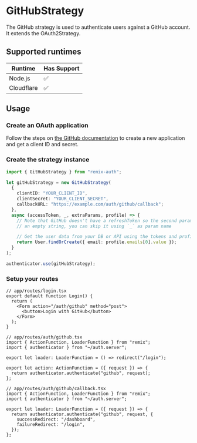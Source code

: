 # GitHubStrategy

The GitHub strategy is used to authenticate users against a GitHub account. It extends the OAuth2Strategy.

## Supported runtimes

| Runtime    | Has Support |
| ---------- | ----------- |
| Node.js    | ✅          |
| Cloudflare | ✅          |

## Usage

### Create an OAuth application

Follow the steps on [the GitHub documentation](https://docs.github.com/en/developers/apps/building-oauth-apps/creating-an-oauth-app) to create a new application and get a client ID and secret.

### Create the strategy instance

```ts
import { GitHubStrategy } from "remix-auth";

let gitHubStrategy = new GitHubStrategy(
  {
    clientID: "YOUR_CLIENT_ID",
    clientSecret: "YOUR_CLIENT_SECRET",
    callbackURL: "https://example.com/auth/github/callback";
  },
  async (accessToken, _, extraParams, profile) => {
    // Note that GitHub doesn't have a refreshToken so the second param is always
    // an empty string, you can skip it using `_` as param name

    // Get the user data from your DB or API using the tokens and profile
    return User.findOrCreate({ email: profile.emails[0].value });
  }
);

authenticator.use(gitHubStrategy);
```

### Setup your routes

```tsx
// app/routes/login.tsx
export default function Login() {
  return (
    <Form action="/auth/github" method="post">
      <button>Login with GitHub</button>
    </Form>
  );
}
```

```tsx
// app/routes/auth/github.tsx
import { ActionFunction, LoaderFunction } from "remix";
import { authenticator } from "~/auth.server";

export let loader: LoaderFunction = () => redirect("/login");

export let action: ActionFunction = ({ request }) => {
  return authenticator.authenticate("github", request);
};
```

```tsx
// app/routes/auth/github/callback.tsx
import { ActionFunction, LoaderFunction } from "remix";
import { authenticator } from "~/auth.server";

export let loader: LoaderFunction = ({ request }) => {
  return authenticator.authenticate("github", request, {
    successRedirect: "/dashboard",
    failureRedirect: "/login",
  });
};
```
